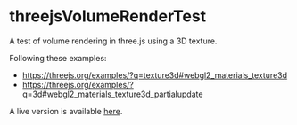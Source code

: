 # threejsVolumeRenderTest
A test of volume rendering in three.js using a 3D texture.

Following these examples: 
- https://threejs.org/examples/?q=texture3d#webgl2_materials_texture3d
- https://threejs.org/examples/?q=3d#webgl2_materials_texture3d_partialupdate 

A live version is available [here](https://ageller.github.io/threejsVolumeRenderTest/).
